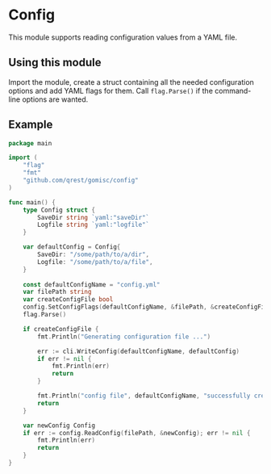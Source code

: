 # Config

This module supports reading configuration values from a YAML file.

## Using this module

Import the module, create a struct containing all the needed configuration options and add YAML flags for them.
Call `flag.Parse()` if the command-line options are wanted.

## Example

```go
package main

import (
	"flag"
	"fmt"
	"github.com/qrest/gomisc/config"
)

func main() {
	type Config struct {
		SaveDir string `yaml:"saveDir"`
		Logfile string `yaml:"logfile"`
	}

	var defaultConfig = Config{
		SaveDir: "/some/path/to/a/dir",
		Logfile: "/some/path/to/a/file",
	}
	
	const defaultConfigName = "config.yml"
    var filePath string
    var createConfigFile bool
    config.SetConfigFlags(defaultConfigName, &filePath, &createConfigFile)
    flag.Parse()

    if createConfigFile {
        fmt.Println("Generating configuration file ...")

        err := cli.WriteConfig(defaultConfigName, defaultConfig)
        if err != nil {
            fmt.Println(err)
            return
        }

        fmt.Println("config file", defaultConfigName, "successfully created")
        return
    }

    var newConfig Config
    if err := config.ReadConfig(filePath, &newConfig); err != nil {
        fmt.Println(err)
        return
    }
}
```

